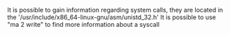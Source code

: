 It is possible to gain information regarding system calls, they are located in the '/usr/include/x86_64-linux-gnu/asm/unistd_32.h'
It is possible to use "ma 2 write" to find more information about a syscall

